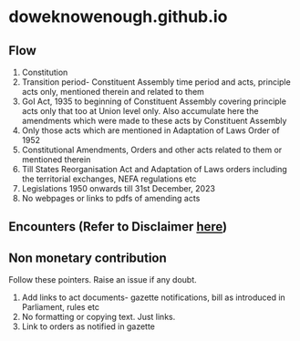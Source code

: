 # doweknowenough.github.io

## Flow
1. Constitution
2. Transition period- Constituent Assembly time period and acts, principle acts only, mentioned therein and related to them
3. GoI Act, 1935 to beginning of Constituent Assembly covering principle acts only that too at Union level only. Also accumulate here the amendments which were made to these acts by Constituent Assembly
4. Only those acts which are mentioned in Adaptation of Laws Order of 1952
5. Constitutional Amendments, Orders and other acts related to them or mentioned therein
6. Till States Reorganisation Act and Adaptation of Laws orders including the territorial exchanges, NEFA regulations etc
7. Legislations 1950 onwards till 31st December, 2023
8. No webpages or links to pdfs of amending acts


## Encounters (Refer to Disclaimer [here](../../laws-orders/))

## Non monetary contribution
Follow these pointers. Raise an issue if any doubt.
1. Add links to act documents- gazette notifications, bill as introduced in Parliament, rules etc
2. No formatting or copying text. Just links.
3. Link to orders as notified in gazette